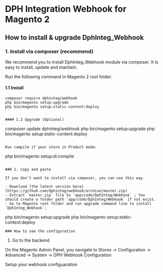# DPH Integration Webhook for Magento 2



## How to install & upgrade DphInteg_Webhook

### 1. Install via composer (recommend)

We recommend you to install DphInteg_Webhook module via composer. It is easy to install, update and maintain.

Run the following command in Magento 2 root folder.

#### 1.1 Install

```
composer require dphinteg/webhook
php bin/magento setup:upgrade
php bin/magento setup:static-content:deploy
``

#### 1.2 Upgrade (Optional)

``` 
composer update dphinteg/webhook
php bin/magento setup:upgrade
php bin/magento setup:static-content:deploy
```

Run compile if your store in Product mode:

```
php bin/magento setup:di:compile
```

### 2. Copy and paste

If you don't want to install via composer, you can use this way. 

- Download [the latest version here](https://github.com/dphinteg/webhook/archive/master.zip) 
- Extract `master.zip` file to `app/code/DphInteg/Webhook` ; You should create a folder path `app/code/DphInteg/Webhook` if not exist.
- Go to Magento root folder and run upgrade command line to install `DphInteg_Webhook`:

```
php bin/magento setup:upgrade
php bin/magento setup:static-content:deploy
```
### How to see the configuration

```
1. Go to the backend

On the Magento Admin Panel, you navigate to Stores -> Configuration -> Advanced -> System -> DPH Webhook Configuration

Setup your webhook configuaration
```
